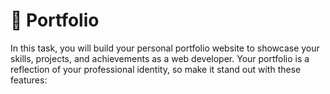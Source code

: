 # 📁 Portfolio
 
In this task, you will build your personal portfolio website to showcase your skills, projects, and achievements as a web developer. Your portfolio is a reflection of your professional identity, so make it stand out with these features:
